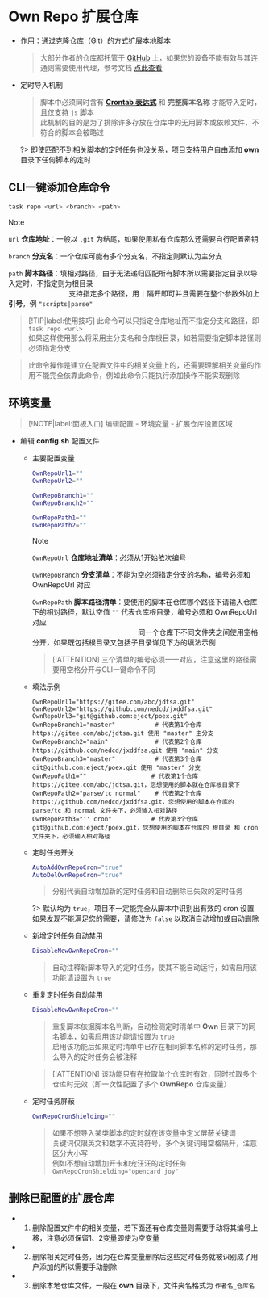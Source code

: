 # Own Repo 扩展仓库
- 作用：通过克隆仓库（Git）的方式扩展本地脚本

  > 大部分作者的仓库都托管于 [GitHub](https://github.com) 上，如果您的设备不能有效与其连通则需要使用代理，参考文档 [点此查看](./install/配置代理)

- 定时导入机制

  > 脚本中必须同时含有 **[Crontab 表达式](https://www.runoob.com/w3cnote/linux-crontab-tasks.html)** 和 **完整脚本名称** 才能导入定时，且仅支持 `js` 脚本\
  > 此机制的目的是为了排除许多存放在仓库中的无用脚本或依赖文件，不符合的脚本会被略过

  ?> 即使匹配不到相关脚本的定时任务也没关系，项目支持用户自由添加 **own** 目录下任何脚本的定时

## CLI一键添加仓库命令

  ```bash
  task repo <url> <branch> <path>
  ```

  > [!NOTE]
  > `url` **仓库地址**：一般以 `.git` 为结尾，如果使用私有仓库那么还需要自行配置密钥
  >
  > `branch` **分支名**：一个仓库可能有多个分支名，不指定则默认为主分支
  >
  > `path` **脚本路径**：填相对路径，由于无法递归匹配所有脚本所以需要指定目录以导入定时，不指定则为根目录\
  > ㅤㅤㅤㅤㅤㅤㅤㅤㅤ 支持指定多个路径，用 `|` 隔开即可并且需要在整个参数外加上**引号**，例 `"scripts|parse"`

  > [!TIP|label:使用技巧]
  > 此命令可以只指定仓库地址而不指定分支和路径，即 `task repo <url>`\
  > 如果这样使用那么将采用主分支名和仓库根目录，如若需要指定脚本路径则必须指定分支

  > 此命令操作是建立在配置文件中的相关变量上的，还需要理解相关变量的作用不能完全依靠此命令，例如此命令只能执行添加操作不能实现删除

## 环境变量

  > [!NOTE|label:面板入口]
  > 编辑配置 - 环境变量 - 扩展仓库设置区域

  - 编辑 **config.sh** 配置文件

    - 主要配置变量

      ```bash
      OwnRepoUrl1=""
      OwnRepoUrl2=""

      OwnRepoBranch1=""
      OwnRepoBranch2=""

      OwnRepoPath1=""
      OwnRepoPath2=""
      ```
      > [!NOTE]
      > `OwnRepoUrl` **仓库地址清单**：必须从1开始依次编号
      > 
      > `OwnRepoBranch` **分支清单**：不能为空必须指定分支的名称，编号必须和 OwnRepoUrl 对应
      > 
      > `OwnRepoPath` **脚本路径清单**：要使用的脚本在仓库哪个路径下请输入仓库下的相对路径，默认空值 `""` 代表仓库根目录，编号必须和 OwnRepoUrl 对应\
      > ㅤㅤㅤㅤㅤㅤㅤㅤㅤㅤㅤㅤㅤㅤㅤ ㅤ同一个仓库下不同文件夹之间使用空格分开，如果既包括根目录又包括子目录详见下方的填法示例

      > [!ATTENTION]
      > 三个清单的编号必须一一对应，注意这里的路径需要用空格分开与CLI一键命令不同

    - 填法示例

      ```
      OwnRepoUrl1="https://gitee.com/abc/jdtsa.git"
      OwnRepoUrl2="https://github.com/nedcd/jxddfsa.git"
      OwnRepoUrl3="git@github.com:eject/poex.git"
      OwnRepoBranch1="master"           # 代表第1个仓库 https://gitee.com/abc/jdtsa.git 使用 "master" 主分支
      OwnRepoBranch2="main"             # 代表第2个仓库 https://github.com/nedcd/jxddfsa.git 使用 "main" 分支
      OwnRepoBranch3="master"           # 代表第3个仓库 git@github.com:eject/poex.git 使用 "master" 分支
      OwnRepoPath1=""                  # 代表第1个仓库 https://gitee.com/abc/jdtsa.git，您想使用的脚本就在仓库根目录下
      OwnRepoPath2="parse/tc normal"    # 代表第2个仓库 https://github.com/nedcd/jxddfsa.git，您想使用的脚本在仓库的 parse/tc 和 normal 文件夹下，必须输入相对路径
      OwnRepoPath3="'' cron"           # 代表第3个仓库 git@github.com:eject/poex.git，您想使用的脚本在仓库的 根目录 和 cron 文件夹下，必须输入相对路径
      ```

    - 定时任务开关

      ```bash
      AutoAddOwnRepoCron="true"
      AutoDelOwnRepoCron="true"
      ```
      > 分别代表自动增加新的定时任务和自动删除已失效的定时任务

      ?> 默认均为 `true`，项目不一定能完全从脚本中识别出有效的 cron 设置\
        如果发现不能满足您的需要，请修改为 `false` 以取消自动增加或自动删除

    - 新增定时任务自动禁用

      ```bash
      DisableNewOwnRepoCron=""
      ```
      > 自动注释新脚本导入的定时任务，使其不能自动运行，如需启用该功能请设置为 `true`

    - 重复定时任务自动禁用

      ```bash
      DisableNewOwnRepoCron=""
      ```

      > 重复脚本依据脚本名判断，自动检测定时清单中 **Own** 目录下的同名脚本，如需启用该功能请设置为 `true`\
      > 启用该功能后如果定时清单中已存在相同脚本名称的定时任务，那么导入的定时任务会被注释

      > [!ATTENTION]
      > 该功能只有在拉取单个仓库时有效，同时拉取多个仓库时无效（即一次性配置了多个 **OwnRepo** 仓库变量）

    - 定时任务屏蔽

      ```bash
      OwnRepoCronShielding=""
      ```

      > 如果不想导入某类脚本的定时就在该变量中定义屏蔽关键词\
      > 关键词仅限英文和数字不支持符号，多个关键词用空格隔开，注意区分大小写\
      > 例如不想自动增加开卡和宠汪汪的定时任务 `OwnRepoCronShielding="opencard joy"`

## 删除已配置的扩展仓库 <!-- {docsify-ignore} -->

  - 1. 删除配置文件中的相关变量，若下面还有仓库变量则需要手动将其编号上移，注意必须保留1、2变量即使为空变量
  - 2. 删除相关定时任务，因为在仓库变量删除后这些定时任务就被识别成了用户添加的所以需要手动删除
  - 3. 删除本地仓库文件，一般在 **own** 目录下，文件夹名格式为 `作者名_仓库名`